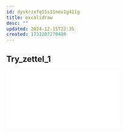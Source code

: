 ```yaml
---
id: dyskrzxfq15s31nov1g41lg
title: excalidraw
desc: ""
updated: 2024-12-15T22:35
created: 1732207270489
---
```

## Try_zettel_1
![Try_zettel_1.md](Excalidraw/Try_zettel_1.md)


